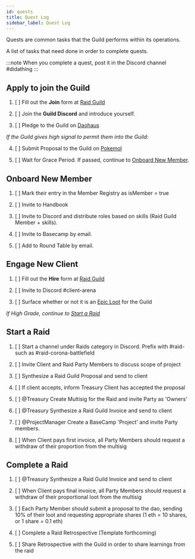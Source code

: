 ```yaml
---
id: quests
title: Quest Log
sidebar_label: Quest Log
---
```


Quests are common tasks that the Guild performs within its operations.

A list of tasks that need done in order to complete quests.

:::note
When you complete a quest, post it in the Discord channel #didathing
:::

## Apply to join the Guild

1. [ ] Fill out the **Join** form at [Raid Guild](https://raidguild.org)

2. [ ] Join the **Guild Discord** and introduce yourself.

3. [ ] Pledge to the Guild on [Daohaus](https://daohaus.club/dao/v1/0xbd6fa666fbb6fdeb4fc5eb36cdd5c87b069b24c1)

_If the Guild gives high signal to permit them into the Guild:_

4. [ ] Submit Proposal to the Guild on [Pokemol](https://pokemol.com/dao/0xbd6fa666fbb6fdeb4fc5eb36cdd5c87b069b24c1)

5. [ ] Wait for Grace Period. If passed, continue to [Onboard New Member](#onboard-new-member).

## Onboard New Member

1. [ ] Mark their entry in the Member Registry as isMember = true

2. [ ] Invite to Handbook

3. [ ] Invite to Discord and distribute roles based on skills (Raid Guild Member + skills).

4. [ ] Invite to Basecamp by email.

5. [ ] Add to Round Table by email.

## Engage New Client

1. [ ] Fill out the **Hire** form at [Raid Guild](https://raidguild.org)

2. [ ] Invite to Discord #client-arena

3. [ ] Surface whether or not it is an [Epic Loot](https://handbook.raidguild.org/docs/glossary#loot) for the Guild

_If High Grade, continue to [Start a Raid](#start-a-raid)_

## Start a Raid

1. [ ] Start a channel under Raids category in Discord. Prefix with #raid- such as #raid-corona-battlefield

2. [ ] Invite Client and Raid Party Members to discuss scope of project

3. [ ] Synthesize a Raid Guild Proposal and send to client

4. [ ] If client accepts, inform Treasury Client has accepted the proposal

5. [ ] @Treasury Create Multisig for the Raid and invite Party as 'Owners'

6. [ ] @Treasury Synthesize a Raid Guild Invoice and send to client

7. [ ] @ProjectManager Create a BaseCamp 'Project' and invite Party members.

8. [ ] When Client pays first invoice, all Party Members should request a withdraw of their proportion from the multisig

## Complete a Raid

1. [ ] @Treasury Synthesize a Raid Guild Invoice and send to client

2. [ ] When Client pays final invoice, all Party Members should request a withdraw of their proportional loot from the multisig

3. [ ] Each Party Member should submit a proposal to the dao, sending 10% of their loot and requesting appropriate shares (1 eth = 10 shares, or 1 share = 0.1 eth)

4. [ ] Complete a Raid Retrospective (Template forthcoming)

5. [ ] Share Retrospective with the Guild in order to share learnings from the raid
